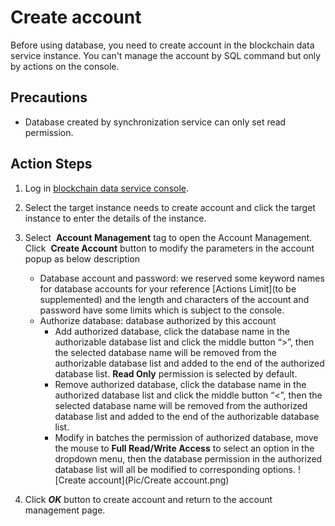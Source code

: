 # Create account
Before using database, you need to create account in the blockchain data service instance. You can't manage the account by SQL command but only by actions on the console.

## Precautions
* Database created by synchronization service can only set read permission.

## Action Steps
1. Log in [blockchain data service console](https://bds-console.jdcloud.com/block/list). 
2. Select the target instance needs to create account and click the target instance to enter the details of the instance. 
3. Select  **Account Management** tag to open the Account Management. Click  **Create Account** button to modify the parameters in the account popup as below description 
    * Database account and password: we reserved some keyword names for database accounts for your reference [Actions Limit](to be supplemented) and the length and characters of the account and password have some limits which is subject to the console.
    * Authorize database: database authorized by this account
        * Add authorized database, click the database name in the authorizable database list and click the middle button “>”, then the selected database name will be removed from the authorizable database list and added to the end of the authorized database list. **Read Only** permission is selected by default.
        * Remove authorized database, click the database name in the authorized database list and click the middle button “<”, then the selected database name will be removed from the authorized database list and added to the end of the authorizable database list.
        * Modify in batches the permission of authorized database, move the mouse to **Full Read/Write Access** to select an option in the dropdown menu, then the database permission in the authorized database list will all be modified to corresponding options.
    ![Create account](Pic/Create account.png)

4. Click ***OK*** button to create account and return to the account management page.
